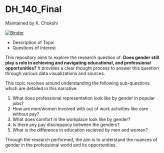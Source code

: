 # DH_140_Final

Maintained by K. Chokshi

[![Binder](https://mybinder.org/badge_logo.svg)](https://mybinder.org/v2/gh/krishac1/DH_140_Final/main)

* Description of Topic
* Questions of Interest

This repository aims to explore the research question of: **Does gender still play a role in achieving and navigating educational, and professional opportunities?** It provides a clear thought process to answer this question through various data visualizations and sources.

This topic revolves around understanding the following sub-questions which are detailed in this narrative:
1. What does professional representation look like by gender in popular jobs?
2. How are men/women involved with out of work activities like care without pay?
3. What does comfort in the workplace look like by gender?
4. Is there any pay discrepancy between the genders?
5. What is the difference in education recieved by men and women?

Through the research performed, the aim is to understand the nuances of gender in the professional world and its opportunities. 

